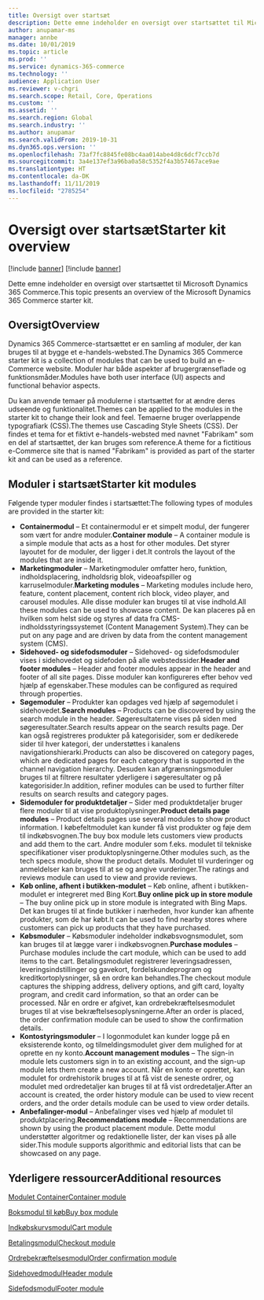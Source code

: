 ```yaml
---
title: Oversigt over startsæt
description: Dette emne indeholder en oversigt over startsættet til Microsoft Dynamics 365 Commerce.
author: anupamar-ms
manager: annbe
ms.date: 10/01/2019
ms.topic: article
ms.prod: ''
ms.service: dynamics-365-commerce
ms.technology: ''
audience: Application User
ms.reviewer: v-chgri
ms.search.scope: Retail, Core, Operations
ms.custom: ''
ms.assetid: ''
ms.search.region: Global
ms.search.industry: ''
ms.author: anupamar
ms.search.validFrom: 2019-10-31
ms.dyn365.ops.version: ''
ms.openlocfilehash: 73af7fc8845fe08bc4aa014abe4d8c6dcf7ccb7d
ms.sourcegitcommit: 3a4e137ef3a96ba0a58c5352f4a3b57467ace9ae
ms.translationtype: HT
ms.contentlocale: da-DK
ms.lasthandoff: 11/11/2019
ms.locfileid: "2785254"
---
```

# <a name="starter-kit-overview"></a><span data-ttu-id="77268-103">Oversigt over startsæt</span><span class="sxs-lookup"><span data-stu-id="77268-103">Starter kit overview</span></span>

[!include [banner](includes/preview-banner.md)]
[!include [banner](includes/banner.md)]

<span data-ttu-id="77268-104">Dette emne indeholder en oversigt over startsættet til Microsoft Dynamics 365 Commerce.</span><span class="sxs-lookup"><span data-stu-id="77268-104">This topic presents an overview of the Microsoft Dynamics 365 Commerce starter kit.</span></span>

## <a name="overview"></a><span data-ttu-id="77268-105">Oversigt</span><span class="sxs-lookup"><span data-stu-id="77268-105">Overview</span></span>

<span data-ttu-id="77268-106">Dynamics 365 Commerce-startsættet er en samling af moduler, der kan bruges til at bygge et e-handels-websted.</span><span class="sxs-lookup"><span data-stu-id="77268-106">The Dynamics 365 Commerce starter kit is a collection of modules that can be used to build an e-Commerce website.</span></span> <span data-ttu-id="77268-107">Moduler har både aspekter af brugergrænseflade og funktionsmåder.</span><span class="sxs-lookup"><span data-stu-id="77268-107">Modules have both user interface (UI) aspects and functional behavior aspects.</span></span>

<span data-ttu-id="77268-108">Du kan anvende temaer på modulerne i startsættet for at ændre deres udseende og funktionalitet.</span><span class="sxs-lookup"><span data-stu-id="77268-108">Themes can be applied to the modules in the starter kit to change their look and feel.</span></span> <span data-ttu-id="77268-109">Temaerne bruger overlappende typografiark (CSS).</span><span class="sxs-lookup"><span data-stu-id="77268-109">The themes use Cascading Style Sheets (CSS).</span></span> <span data-ttu-id="77268-110">Der findes et tema for et fiktivt e-handels-websted med navnet "Fabrikam" som en del af startsættet, der kan bruges som reference.</span><span class="sxs-lookup"><span data-stu-id="77268-110">A theme for a fictitious e-Commerce site that is named "Fabrikam" is provided as part of the starter kit and can be used as a reference.</span></span>

## <a name="starter-kit-modules"></a><span data-ttu-id="77268-111">Moduler i startsæt</span><span class="sxs-lookup"><span data-stu-id="77268-111">Starter kit modules</span></span>

<span data-ttu-id="77268-112">Følgende typer moduler findes i startsættet:</span><span class="sxs-lookup"><span data-stu-id="77268-112">The following types of modules are provided in the starter kit:</span></span>

- <span data-ttu-id="77268-113">**Containermodul** – Et containermodul er et simpelt modul, der fungerer som vært for andre moduler.</span><span class="sxs-lookup"><span data-stu-id="77268-113">**Container module** – A container module is a simple module that acts as a host for other modules.</span></span> <span data-ttu-id="77268-114">Det styrer layoutet for de moduler, der ligger i det.</span><span class="sxs-lookup"><span data-stu-id="77268-114">It controls the layout of the modules that are inside it.</span></span>
- <span data-ttu-id="77268-115">**Marketingmoduler** – Marketingmoduler omfatter hero, funktion, indholdsplacering, indholdsrig blok, videoafspiller og karruselmoduler.</span><span class="sxs-lookup"><span data-stu-id="77268-115">**Marketing modules** – Marketing modules include hero, feature, content placement, content rich block, video player, and carousel modules.</span></span> <span data-ttu-id="77268-116">Alle disse moduler kan bruges til at vise indhold.</span><span class="sxs-lookup"><span data-stu-id="77268-116">All these modules can be used to showcase content.</span></span> <span data-ttu-id="77268-117">De kan placeres på en hvilken som helst side og styres af data fra CMS-indholdsstyringssystemet (Content Management System).</span><span class="sxs-lookup"><span data-stu-id="77268-117">They can be put on any page and are driven by data from the content management system (CMS).</span></span>
- <span data-ttu-id="77268-118">**Sidehoved- og sidefodsmoduler** – Sidehoved- og sidefodsmoduler vises i sidehovedet og sidefoden på alle webstedssider.</span><span class="sxs-lookup"><span data-stu-id="77268-118">**Header and footer modules** – Header and footer modules appear in the header and footer of all site pages.</span></span> <span data-ttu-id="77268-119">Disse moduler kan konfigureres efter behov ved hjælp af egenskaber.</span><span class="sxs-lookup"><span data-stu-id="77268-119">These modules can be configured as required through properties.</span></span>
- <span data-ttu-id="77268-120">**Søgemoduler** – Produkter kan opdages ved hjælp af søgemodulet i sidehovedet.</span><span class="sxs-lookup"><span data-stu-id="77268-120">**Search modules** – Products can be discovered by using the search module in the header.</span></span> <span data-ttu-id="77268-121">Søgeresultaterne vises på siden med søgeresultater.</span><span class="sxs-lookup"><span data-stu-id="77268-121">Search results appear on the search results page.</span></span> <span data-ttu-id="77268-122">Der kan også registreres produkter på kategorisider, som er dedikerede sider til hver kategori, der understøttes i kanalens navigationshierarki.</span><span class="sxs-lookup"><span data-stu-id="77268-122">Products can also be discovered on category pages, which are dedicated pages for each category that is supported in the channel navigation hierarchy.</span></span> <span data-ttu-id="77268-123">Desuden kan afgrænsningsmoduler bruges til at filtrere resultater yderligere i søgeresultater og på kategorisider.</span><span class="sxs-lookup"><span data-stu-id="77268-123">In addition, refiner modules can be used to further filter results on search results and category pages.</span></span>
- <span data-ttu-id="77268-124">**Sidemoduler for produktdetaljer** – Sider med produktdetaljer bruger flere moduler til at vise produktoplysninger.</span><span class="sxs-lookup"><span data-stu-id="77268-124">**Product details page modules** – Product details pages use several modules to show product information.</span></span> <span data-ttu-id="77268-125">I købefeltmodulet kan kunder få vist produkter og føje dem til indkøbsvognen.</span><span class="sxs-lookup"><span data-stu-id="77268-125">The buy box module lets customers view products and add them to the cart.</span></span> <span data-ttu-id="77268-126">Andre moduler som f.eks. modulet til tekniske specifikationer viser produktoplysningerne.</span><span class="sxs-lookup"><span data-stu-id="77268-126">Other modules such, as the tech specs module, show the product details.</span></span> <span data-ttu-id="77268-127">Modulet til vurderinger og anmeldelser kan bruges til at se og angive vurderinger.</span><span class="sxs-lookup"><span data-stu-id="77268-127">The ratings and reviews module can used to view and provide reviews.</span></span>
- <span data-ttu-id="77268-128">**Køb online, afhent i butikken-modulet** – Køb online, afhent i butikken-modulet er integreret med Bing Kort.</span><span class="sxs-lookup"><span data-stu-id="77268-128">**Buy online pick up in store module** – The buy online pick up in store module is integrated with Bing Maps.</span></span> <span data-ttu-id="77268-129">Det kan bruges til at finde butikker i nærheden, hvor kunder kan afhente produkter, som de har købt.</span><span class="sxs-lookup"><span data-stu-id="77268-129">It can be used to find nearby stores where customers can pick up products that they have purchased.</span></span>
- <span data-ttu-id="77268-130">**Købsmoduler** – Købsmoduler indeholder indkøbsvognsmodulet, som kan bruges til at lægge varer i indkøbsvognen.</span><span class="sxs-lookup"><span data-stu-id="77268-130">**Purchase modules** – Purchase modules include the cart module, which can be used to add items to the cart.</span></span> <span data-ttu-id="77268-131">Betalingsmodulet registrerer leveringsadressen, leveringsindstillinger og gavekort, fordelskundeprogram og kreditkortoplysninger, så en ordre kan behandles.</span><span class="sxs-lookup"><span data-stu-id="77268-131">The checkout module captures the shipping address, delivery options, and gift card, loyalty program, and credit card information, so that an order can be processed.</span></span> <span data-ttu-id="77268-132">Når en ordre er afgivet, kan ordrebekræftelsesmodulet bruges til at vise bekræftelsesoplysningerne.</span><span class="sxs-lookup"><span data-stu-id="77268-132">After an order is placed, the order confirmation module can be used to show the confirmation details.</span></span>
- <span data-ttu-id="77268-133">**Kontostyringsmoduler** – I logonmodulet kan kunder logge på en eksisterende konto, og tilmeldingsmodulet giver dem mulighed for at oprette en ny konto.</span><span class="sxs-lookup"><span data-stu-id="77268-133">**Account management modules** – The sign-in module lets customers sign in to an existing account, and the sign-up module lets them create a new account.</span></span> <span data-ttu-id="77268-134">Når en konto er oprettet, kan modulet for ordrehistorik bruges til at få vist de seneste ordrer, og modulet med ordredetaljer kan bruges til at få vist ordredetaljer.</span><span class="sxs-lookup"><span data-stu-id="77268-134">After an account is created, the order history module can be used to view recent orders, and the order details module can be used to view order details.</span></span>
- <span data-ttu-id="77268-135">**Anbefalinger-modul** – Anbefalinger vises ved hjælp af modulet til produktplacering.</span><span class="sxs-lookup"><span data-stu-id="77268-135">**Recommendations module** – Recommendations are shown by using the product placement module.</span></span> <span data-ttu-id="77268-136">Dette modul understøtter algoritmer og redaktionelle lister, der kan vises på alle sider.</span><span class="sxs-lookup"><span data-stu-id="77268-136">This module supports algorithmic and editorial lists that can be showcased on any page.</span></span>

## <a name="additional-resources"></a><span data-ttu-id="77268-137">Yderligere ressourcer</span><span class="sxs-lookup"><span data-stu-id="77268-137">Additional resources</span></span>

[<span data-ttu-id="77268-138">Modulet Container</span><span class="sxs-lookup"><span data-stu-id="77268-138">Container module</span></span>](add-container-module.md)

[<span data-ttu-id="77268-139">Boksmodul til køb</span><span class="sxs-lookup"><span data-stu-id="77268-139">Buy box module</span></span>](add-buy-box.md)

[<span data-ttu-id="77268-140">Indkøbskurvsmodul</span><span class="sxs-lookup"><span data-stu-id="77268-140">Cart module</span></span>](add-cart-module.md)

[<span data-ttu-id="77268-141">Betalingsmodul</span><span class="sxs-lookup"><span data-stu-id="77268-141">Checkout module</span></span>](add-checkout-module.md)

[<span data-ttu-id="77268-142">Ordrebekræftelsesmodul</span><span class="sxs-lookup"><span data-stu-id="77268-142">Order confirmation module</span></span>](order-confirmation-module.md)

[<span data-ttu-id="77268-143">Sidehovedmodul</span><span class="sxs-lookup"><span data-stu-id="77268-143">Header module</span></span>](author-header-module.md)

[<span data-ttu-id="77268-144">Sidefodsmodul</span><span class="sxs-lookup"><span data-stu-id="77268-144">Footer module</span></span>](author-footer-module.md)
